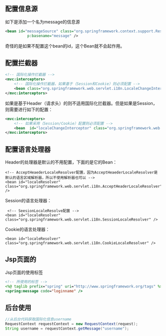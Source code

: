 ## 配置信息源
如下是添加一个名为message的信息源
```xml
<bean id="messageSource" class="org.springframework.context.support.ResourceBundleMessageSource"
          p:basename="message" />
```
奇怪的是如果不配置这个bean的id，这个Bean就不会起作用。
## 配置拦截器
```xml
<!-- 国际化操作拦截器 -->
<mvc:interceptors>
    <!-- 国际化操作拦截器，如果基于（Session和Cookie）则必须配置 -->
    <bean class="org.springframework.web.servlet.i18n.LocaleChangeInterceptor" />
</mvc:interceptors>
```
如果是基于Header（请求头）的则不适用国际化拦截器。但是如果是Session，则需要进行如下的配置：
```xml
<mvc:interceptors>
    <!-- 如果采用（Session/Cookie）配置则必须配置 -->
    <bean  id="localeChangeInterceptor" class="org.springframework.web.servlet.i18n.LocaleChangeInterceptor" />
</mvc:interceptors>
```
## 配置语言处理器
Header的处理器是默认的不用配置，下面的是它的Bean：
```
<!-- AcceptHeaederLocaleResolver配置，因为AcceptHeaederLocaleResolver是默认的语言区域解析器，所以不使用解析器也可以 -->
<bean id="localeResolver" class="org.springframework.web.servlet.i18n.AcceptHeaderLocaleResolver" />
```
Session的语言处理器：
```
 <!-- SeesionLocaleResolve配置 -->
<bean id="localeResolver" class="org.springframework.web.servlet.i18n.SessionLocaleResolver" />
```
Cookie的语言处理器：
```
<bean id="localeResolver" class="org.springframework.web.servlet.i18n.CookieLocaleResolver" />
```
## Jsp页面的
Jsp页面的使用标签
```jsp
<!-- 所使用的标签 -->
<%@ taglib prefix="spring" uri="http://www.springframework.org/tags" %>
<spring:message code="loginname" />
```
## 后台使用
```java
//从后台代码获取国际化信息username
RequestContext requestContext = new RequestContext(request);
String username = requestContext.getMessage("username");
```